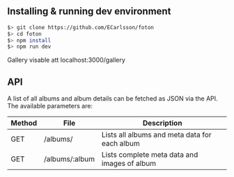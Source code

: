 ## Installing & running dev environment
```bash
$> git clone https://github.com/ECarlsson/foton
$> cd foton
$> npm install
$> npm run dev
```

Gallery visable att localhost:3000/gallery

## API
A list of all albums and album details can be fetched as JSON via the API. The available parameters are:

| Method | File           | Description                                   |
|--------|----------------|-----------------------------------------------|
| GET    | /albums/       | Lists all albums and meta data for each album |
| GET    | /albums/:album | Lists complete meta data and images of album  |